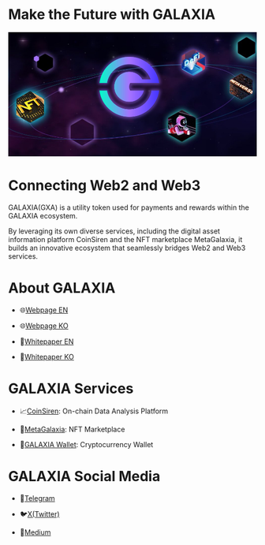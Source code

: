 <h1>Make the Future with GALAXIA</h1>
<img src="https://github.com/GALAXIA-GXA/.github/blob/main/header.png" width="1000">

<h1>Connecting Web2 and Web3</h1>
GALAXIA(GXA) is a utility token used for payments and rewards within the GALAXIA ecosystem.

By leveraging its own diverse services, including the digital asset information platform CoinSiren and the NFT marketplace MetaGalaxia, it builds an innovative ecosystem that seamlessly bridges Web2 and Web3 services.

<h1>About GALAXIA</h1>

- 🌐[Webpage EN](https://www.galaxiacoin.io)

- 🌐[Webpage KO](https://www.galaxiacoin.io/index_kr.html)
  
- 📜[Whitepaper EN](https://www.galaxiacoin.io/assets/doc/galaxia-whitepaper-eng_v1.4.pdf)
  
- 📜[Whitepaper KO](https://www.galaxiacoin.io/assets/doc/galaxia-whitepaper-kor_v1.4.pdf)

<h1>GALAXIA Services</h1>

- 📈[CoinSiren](https://coinsiren.io/): On-chain Data Analysis Platform

- 🎨[MetaGalaxia](https://metagalaxia.com/): NFT Marketplace

- 👛[GALAXIA Wallet](https://play.google.com/store/apps/details?id=io.galaxiacoin.gwallet&hl=ko): Cryptocurrency Wallet


<h1>GALAXIA Social Media</h1>

- 📢[Telegram](https://t.me/GXACommunity)

- 🐦[X(Twitter)](https://x.com/GXA_galaxia)
  
- 📝[Medium](https://medium.com/@Galaxiacoin.io)
  
